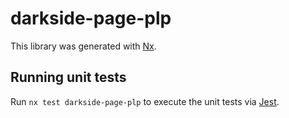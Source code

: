 # darkside-page-plp

This library was generated with [Nx](https://nx.dev).

## Running unit tests

Run `nx test darkside-page-plp` to execute the unit tests via [Jest](https://jestjs.io).

